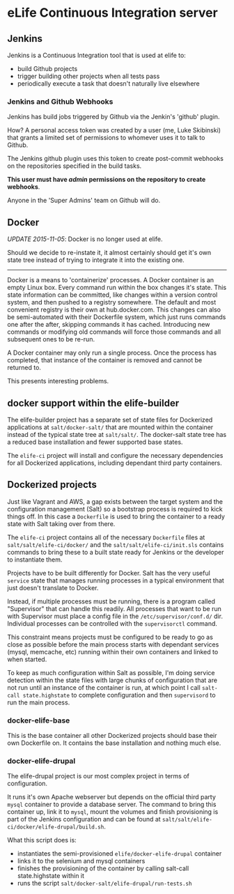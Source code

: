 # eLife Continuous Integration server

## Jenkins

Jenkins is a Continuous Integration tool that is used at elife to:

* build Github projects
* trigger building other projects when all tests pass
* periodically execute a task that doesn't naturally live elsewhere

### Jenkins and Github Webhooks

Jenkins has build jobs triggered by Github via the Jenkin's 'github' plugin.

How? A personal access token was created by a user (me, Luke Skibinski) that 
grants a limited set of permissions to whomever uses it to talk to Github.

The Jenkins github plugin uses this token to create post-commit webhooks on the 
repositories specified in the build tasks.

__This user must have *admin* permissions on the repository to create webhooks__.

Anyone in the 'Super Admins' team on Github will do.

## Docker

_UPDATE 2015-11-05_: Docker is no longer used at elife.

Should we decide to re-instate it, it almost certainly should get it's own state
tree instead of trying to integrate it into the existing one.

----

Docker is a means to 'containerize' processes. A Docker container is an empty 
Linux box. Every command run within the box changes it's state. This state 
information can be committed, like changes within a version control system, 
and then pushed to a registry somewhere. The default and most convenient 
registry is their own at hub.docker.com. This changes can also be semi-automated
with their Dockerfile system, which just runs commands one after the after, 
skipping commands it has cached. Introducing new commands or modifying old 
commands will force those commands and all subsequent ones to be re-run.

A Docker container may only run a single process. Once the process has 
completed, that instance of the container is removed and cannot be returned to.

This presents interesting problems.

## docker support within the elife-builder

The elife-builder project has a separate set of state files for Dockerized 
applications at `salt/docker-salt/` that are mounted within the container 
instead of the typical state tree at `salt/salt/`.
The docker-salt state tree has a reduced base installation and fewer supported
base states.

The `elife-ci` project will install and configure the necessary dependencies for
all Dockerized applications, including dependant third party containers.

## Dockerized projects

Just like Vagrant and AWS, a gap exists between the target system and the 
configuration management (Salt) so a bootstrap process is required to kick 
things off. In this case a `Dockerfile` is used to bring the container to a 
ready state with Salt taking over from there.

The `elife-ci` project contains all of the necessary `Dockerfile` files at 
`salt/salt/elife-ci/docker/` and the `salt/salt/elife-ci/init.sls` contains
commands to bring these to a built state ready for Jenkins or the developer to 
instantiate them.

Projects have to be built differently for Docker. Salt has the very useful 
`service` state that manages running processes in a typical environment that 
just doesn't translate to Docker.

Instead, if multiple processes must be running, there is a program called 
"Supervisor" that can handle this readily. All processes that want to be run
with Supervisor must place a config file in the `/etc/supervisor/conf.d/` dir.
Individual processes can be controlled with the `supervisorctl` command.

This constraint means projects must be configured to be ready to go as close as 
possible before the main process starts with dependant services (mysql, 
memcache, etc) running within their own containers and linked to when started.

To keep as much configuration within Salt as possible, I'm doing service 
detection within the state files with large chunks of configuration that are not
run until an instance of the container is run, at which point I call 
`salt-call state.highstate` to complete configuration and then `supervisord` to
run the main process. 

### docker-elife-base

This is the base container all other Dockerized projects should base their own 
Dockerfile on. It contains the base installation and nothing much else.

### docker-elife-drupal

The elife-drupal project is our most complex project in terms of configuration.

It runs it's own Apache webserver but depends on the official third party 
`mysql` container to provide a database server. The command to bring this 
container up, link it to `mysql`, mount the volumes and finish provisioning 
 is part of the Jenkins configuration and can be found at
`salt/salt/elife-ci/docker/elife-drupal/build.sh`.

What this script does is:

* instantiates the semi-provisioned `elife/docker-elife-drupal` container
* links it to the selenium and mysql containers 
* finishes the provisioning of the container by calling salt-call state.highstate within it 
* runs the script `salt/docker-salt/elife-drupal/run-tests.sh`


